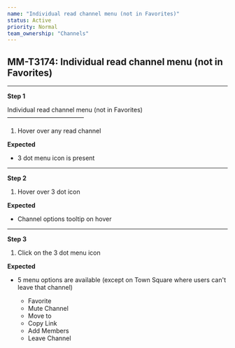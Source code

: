 ```yaml
---
name: "Individual read channel menu (not in Favorites)"
status: Active
priority: Normal
team_ownership: "Channels"
---
```


## MM-T3174: Individual read channel menu (not in Favorites)

---

**Step 1**

Individual read channel menu (not in Favorites)\
–––––––––––––––––––––––––

1. Hover over any read channel

**Expected**

- 3 dot menu icon is present

---

**Step 2**

1. Hover over 3 dot icon

**Expected**

- Channel options tooltip on hover

---

**Step 3**

1. Click on the 3 dot menu icon

**Expected**

- 5 menu options are available (except on Town Square where users can't leave that channel)

  - Favorite
  - Mute Channel
  - Move to
  - Copy Link
  - Add Members
  - Leave Channel
